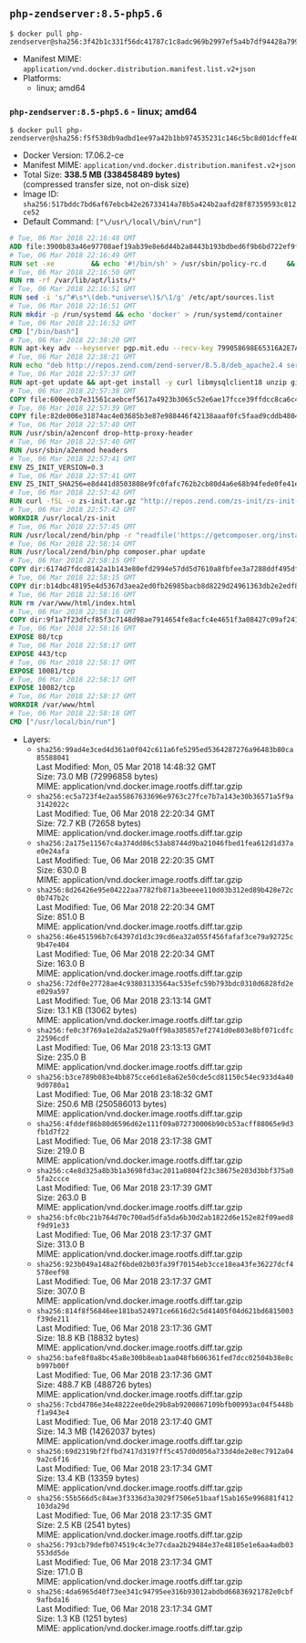 ## `php-zendserver:8.5-php5.6`

```console
$ docker pull php-zendserver@sha256:3f42b1c331f56dc41787c1c8adc969b2997ef5a4b7df94428a799b9e99febecd
```

-	Manifest MIME: `application/vnd.docker.distribution.manifest.list.v2+json`
-	Platforms:
	-	linux; amd64

### `php-zendserver:8.5-php5.6` - linux; amd64

```console
$ docker pull php-zendserver@sha256:f5f538db9adbd1ee97a42b1bb974535231c146c5bc8d01dcffe40a276a7df706
```

-	Docker Version: 17.06.2-ce
-	Manifest MIME: `application/vnd.docker.distribution.manifest.v2+json`
-	Total Size: **338.5 MB (338458489 bytes)**  
	(compressed transfer size, not on-disk size)
-	Image ID: `sha256:517bddc7bd6af67ebcb42e26733414a78b5a424b2aafd28f87359593c812ce52`
-	Default Command: `["\/usr\/local\/bin\/run"]`

```dockerfile
# Tue, 06 Mar 2018 22:16:48 GMT
ADD file:3900b83a46e97708aef19ab39e8e6d44b2a8443b193bdbed6f9b6bd722ef9f7f in / 
# Tue, 06 Mar 2018 22:16:49 GMT
RUN set -xe 		&& echo '#!/bin/sh' > /usr/sbin/policy-rc.d 	&& echo 'exit 101' >> /usr/sbin/policy-rc.d 	&& chmod +x /usr/sbin/policy-rc.d 		&& dpkg-divert --local --rename --add /sbin/initctl 	&& cp -a /usr/sbin/policy-rc.d /sbin/initctl 	&& sed -i 's/^exit.*/exit 0/' /sbin/initctl 		&& echo 'force-unsafe-io' > /etc/dpkg/dpkg.cfg.d/docker-apt-speedup 		&& echo 'DPkg::Post-Invoke { "rm -f /var/cache/apt/archives/*.deb /var/cache/apt/archives/partial/*.deb /var/cache/apt/*.bin || true"; };' > /etc/apt/apt.conf.d/docker-clean 	&& echo 'APT::Update::Post-Invoke { "rm -f /var/cache/apt/archives/*.deb /var/cache/apt/archives/partial/*.deb /var/cache/apt/*.bin || true"; };' >> /etc/apt/apt.conf.d/docker-clean 	&& echo 'Dir::Cache::pkgcache ""; Dir::Cache::srcpkgcache "";' >> /etc/apt/apt.conf.d/docker-clean 		&& echo 'Acquire::Languages "none";' > /etc/apt/apt.conf.d/docker-no-languages 		&& echo 'Acquire::GzipIndexes "true"; Acquire::CompressionTypes::Order:: "gz";' > /etc/apt/apt.conf.d/docker-gzip-indexes 		&& echo 'Apt::AutoRemove::SuggestsImportant "false";' > /etc/apt/apt.conf.d/docker-autoremove-suggests
# Tue, 06 Mar 2018 22:16:50 GMT
RUN rm -rf /var/lib/apt/lists/*
# Tue, 06 Mar 2018 22:16:51 GMT
RUN sed -i 's/^#\s*\(deb.*universe\)$/\1/g' /etc/apt/sources.list
# Tue, 06 Mar 2018 22:16:51 GMT
RUN mkdir -p /run/systemd && echo 'docker' > /run/systemd/container
# Tue, 06 Mar 2018 22:16:52 GMT
CMD ["/bin/bash"]
# Tue, 06 Mar 2018 22:38:20 GMT
RUN apt-key adv --keyserver pgp.mit.edu --recv-key 799058698E65316A2E7A4FF42EAE1437F7D2C623
# Tue, 06 Mar 2018 22:38:21 GMT
RUN echo "deb http://repos.zend.com/zend-server/8.5.8/deb_apache2.4 server non-free" >> /etc/apt/sources.list.d/zend-server.list
# Tue, 06 Mar 2018 22:57:37 GMT
RUN apt-get update && apt-get install -y curl libmysqlclient18 unzip git zend-server-php-5.6 && /usr/local/zend/bin/zendctl.sh stop
# Tue, 06 Mar 2018 22:57:38 GMT
COPY file:600eecb7e31561caebcef5617a4923b3065c52e6ae17fcce39ffdcc8ca6c41db in /etc/ 
# Tue, 06 Mar 2018 22:57:39 GMT
COPY file:82de006e31874ac4e03685b3e87e988446f42138aaaf0fc5faad9cddb48040ba in /etc/apache2/conf-available 
# Tue, 06 Mar 2018 22:57:40 GMT
RUN /usr/sbin/a2enconf drop-http-proxy-header
# Tue, 06 Mar 2018 22:57:40 GMT
RUN /usr/sbin/a2enmod headers
# Tue, 06 Mar 2018 22:57:41 GMT
ENV ZS_INIT_VERSION=0.3
# Tue, 06 Mar 2018 22:57:41 GMT
ENV ZS_INIT_SHA256=e8d441d8503808e9fc0fafc762b2cb80d4a6e68b94fede0fe41efdeac10800cb
# Tue, 06 Mar 2018 22:57:42 GMT
RUN curl -fSL -o zs-init.tar.gz "http://repos.zend.com/zs-init/zs-init-docker-${ZS_INIT_VERSION}.tar.gz"     && echo "${ZS_INIT_SHA256} *zs-init.tar.gz" | sha256sum -c -     && mkdir /usr/local/zs-init     && tar xzf zs-init.tar.gz --strip-components=1 -C /usr/local/zs-init     && rm zs-init.tar.gz
# Tue, 06 Mar 2018 22:57:42 GMT
WORKDIR /usr/local/zs-init
# Tue, 06 Mar 2018 22:57:45 GMT
RUN /usr/local/zend/bin/php -r "readfile('https://getcomposer.org/installer');" | /usr/local/zend/bin/php
# Tue, 06 Mar 2018 22:58:14 GMT
RUN /usr/local/zend/bin/php composer.phar update
# Tue, 06 Mar 2018 22:58:15 GMT
COPY dir:6174d7fdcd8142a1b143e80efd2994e57dd5d7610a8fbfee3a7288ddf495dfdf in /usr/local/bin 
# Tue, 06 Mar 2018 22:58:15 GMT
COPY dir:b14dbc48195e4d5367d3aea2ed0fb26985bacb8d8229d24961363db2e2edf8f0 in /usr/local/zend/var/plugins/ 
# Tue, 06 Mar 2018 22:58:16 GMT
RUN rm /var/www/html/index.html
# Tue, 06 Mar 2018 22:58:16 GMT
COPY dir:9f1a7f23dfcf85f3c7148d98ae7914654fe8acfc4e4651f3a08427c09af24198 in /var/www/html 
# Tue, 06 Mar 2018 22:58:16 GMT
EXPOSE 80/tcp
# Tue, 06 Mar 2018 22:58:17 GMT
EXPOSE 443/tcp
# Tue, 06 Mar 2018 22:58:17 GMT
EXPOSE 10081/tcp
# Tue, 06 Mar 2018 22:58:17 GMT
EXPOSE 10082/tcp
# Tue, 06 Mar 2018 22:58:17 GMT
WORKDIR /var/www/html
# Tue, 06 Mar 2018 22:58:18 GMT
CMD ["/usr/local/bin/run"]
```

-	Layers:
	-	`sha256:99ad4e3ced4d361a0f042c611a6fe5295ed5364287276a96483b80ca85588041`  
		Last Modified: Mon, 05 Mar 2018 14:48:32 GMT  
		Size: 73.0 MB (72996858 bytes)  
		MIME: application/vnd.docker.image.rootfs.diff.tar.gzip
	-	`sha256:ec5a723f4e2aa55867633696e9763c27fce7b7a143e30b36571a5f9a3142022c`  
		Last Modified: Tue, 06 Mar 2018 22:20:34 GMT  
		Size: 72.7 KB (72658 bytes)  
		MIME: application/vnd.docker.image.rootfs.diff.tar.gzip
	-	`sha256:2a175e11567c4a374dd86c53ab8744d9ba21046fbed1fea612d1d37ae0e24afa`  
		Last Modified: Tue, 06 Mar 2018 22:20:35 GMT  
		Size: 630.0 B  
		MIME: application/vnd.docker.image.rootfs.diff.tar.gzip
	-	`sha256:8d26426e95e04222aa7782fb871a3beeee110d03b312ed89b428e72c0b747b2c`  
		Last Modified: Tue, 06 Mar 2018 22:20:34 GMT  
		Size: 851.0 B  
		MIME: application/vnd.docker.image.rootfs.diff.tar.gzip
	-	`sha256:46e451596b7c64397d1d3c39cd6ea32a055f456fafaf3ce79a92725c9b47e404`  
		Last Modified: Tue, 06 Mar 2018 22:20:34 GMT  
		Size: 163.0 B  
		MIME: application/vnd.docker.image.rootfs.diff.tar.gzip
	-	`sha256:72df0e27728ae4c93803133564ac535efc59b793bdc0310d6828fd2ee029a597`  
		Last Modified: Tue, 06 Mar 2018 23:13:14 GMT  
		Size: 13.1 KB (13062 bytes)  
		MIME: application/vnd.docker.image.rootfs.diff.tar.gzip
	-	`sha256:fe0c3f769a1e2da2a529a0ff98a385857ef2741d0e803e8bf071cdfc22596cdf`  
		Last Modified: Tue, 06 Mar 2018 23:13:13 GMT  
		Size: 235.0 B  
		MIME: application/vnd.docker.image.rootfs.diff.tar.gzip
	-	`sha256:b3ce789b083e4bb875cce6d1e8a62e50cde5cd81150c54ec933d4a409d0780a1`  
		Last Modified: Tue, 06 Mar 2018 23:18:32 GMT  
		Size: 250.6 MB (250586013 bytes)  
		MIME: application/vnd.docker.image.rootfs.diff.tar.gzip
	-	`sha256:4fddef86b80d6596d62e111f09a072730006b90cb53acff88065e9d3fb1d7f22`  
		Last Modified: Tue, 06 Mar 2018 23:17:38 GMT  
		Size: 219.0 B  
		MIME: application/vnd.docker.image.rootfs.diff.tar.gzip
	-	`sha256:c4e8d325a8b3b1a3698fd3ac2011a0804f23c38675e203d3bbf375a05fa2ccce`  
		Last Modified: Tue, 06 Mar 2018 23:17:39 GMT  
		Size: 263.0 B  
		MIME: application/vnd.docker.image.rootfs.diff.tar.gzip
	-	`sha256:bfc0bc21b764d70c700ad5dfa5da6b30d2ab1822d6e152e82f09aed8f9d91e33`  
		Last Modified: Tue, 06 Mar 2018 23:17:37 GMT  
		Size: 313.0 B  
		MIME: application/vnd.docker.image.rootfs.diff.tar.gzip
	-	`sha256:923b049a148a2f6bde02b03fa39f70154eb3cce18ea43fe36227dcf4578eef98`  
		Last Modified: Tue, 06 Mar 2018 23:17:37 GMT  
		Size: 307.0 B  
		MIME: application/vnd.docker.image.rootfs.diff.tar.gzip
	-	`sha256:814f8f56846ee181ba524971ce6616d2c5d41405f04d621bd6815003f39de211`  
		Last Modified: Tue, 06 Mar 2018 23:17:36 GMT  
		Size: 18.8 KB (18832 bytes)  
		MIME: application/vnd.docker.image.rootfs.diff.tar.gzip
	-	`sha256:bafe8f0a8bc45a8e300b8eab1aa048fb606361fed7dcc02504b38e8cb997b00f`  
		Last Modified: Tue, 06 Mar 2018 23:17:36 GMT  
		Size: 488.7 KB (488726 bytes)  
		MIME: application/vnd.docker.image.rootfs.diff.tar.gzip
	-	`sha256:7cbd4786e34e48222ee0de29b8ab9200867109bfb00993ac04f5448bf1a943e4`  
		Last Modified: Tue, 06 Mar 2018 23:17:40 GMT  
		Size: 14.3 MB (14262037 bytes)  
		MIME: application/vnd.docker.image.rootfs.diff.tar.gzip
	-	`sha256:69d2319bf2ffbd7417d3197ff5c457d0d056a733d4de2e8ec7912a049a2c6f16`  
		Last Modified: Tue, 06 Mar 2018 23:17:34 GMT  
		Size: 13.4 KB (13359 bytes)  
		MIME: application/vnd.docker.image.rootfs.diff.tar.gzip
	-	`sha256:55b566d5c84ae3f3336d3a3029f7506e51baaf15ab165e996881f412103da29d`  
		Last Modified: Tue, 06 Mar 2018 23:17:35 GMT  
		Size: 2.5 KB (2541 bytes)  
		MIME: application/vnd.docker.image.rootfs.diff.tar.gzip
	-	`sha256:793cb79defb074519c4c3e77cdaa2b29484e37e48105e1e6aa4adb03553dd5de`  
		Last Modified: Tue, 06 Mar 2018 23:17:34 GMT  
		Size: 171.0 B  
		MIME: application/vnd.docker.image.rootfs.diff.tar.gzip
	-	`sha256:4da6965d40f73ee341c94795ee316b93012abdbd66836921782e0cbf9afbda16`  
		Last Modified: Tue, 06 Mar 2018 23:17:34 GMT  
		Size: 1.3 KB (1251 bytes)  
		MIME: application/vnd.docker.image.rootfs.diff.tar.gzip
